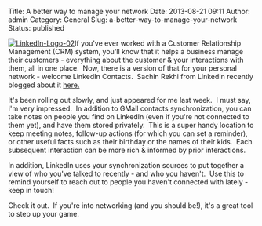 Title: A better way to manage your network
Date: 2013-08-21 09:11
Author: admin
Category: General
Slug: a-better-way-to-manage-your-network
Status: published

[![LinkedIn-Logo-02](http://www.jeffsidea.com/wp-content/uploads/2013/08/LinkedIn-Logo-02-300x300.png)](http://www.jeffsidea.com/wp-content/uploads/2013/08/LinkedIn-Logo-02.png)If
you've ever worked with a Customer Relationship Management (CRM) system,
you'll know that it helps a business manage their customers - everything
about the customer & your interactions with them, all in one place.
 Now, there is a version of that for your personal network - welcome
LinkedIn Contacts.  Sachin Rekhi from LinkedIn recently blogged about it
[here.](http://blog.linkedin.com/2013/04/25/introducing-the-new-linkedin-contacts-a-smarter-way-to-stay-in-touch-slideshow/)

It's been rolling out slowly, and just appeared for me last week.  I
must say, I'm very impressed.  In addition to GMail contacts
synchronization, you can take notes on people you find on LinkedIn (even
if you're not connected to them yet), and have them stored privately.
 This is a super handy location to keep meeting notes, follow-up actions
(for which you can set a reminder), or other useful facts such as their
birthday or the names of their kids.  Each subsequent interaction can be
more rich & informed by prior interactions.

In addition, LinkedIn uses your synchronization sources to put together
a view of who you've talked to recently - and who you haven't.  Use this
to remind yourself to reach out to people you haven't connected with
lately - keep in touch!

Check it out.  If you're into networking (and you should be!), it's a
great tool to step up your game.
